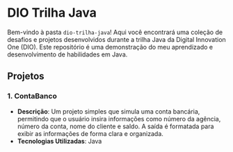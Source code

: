 # DIO Trilha Java

Bem-vindo à pasta `dio-trilha-java`! Aqui você encontrará uma coleção de desafios e projetos desenvolvidos durante a trilha Java da Digital Innovation One (DIO). Este repositório é uma demonstração do meu aprendizado e desenvolvimento de habilidades em Java.

## Projetos

### 1. ContaBanco
- **Descrição**: Um projeto simples que simula uma conta bancária, permitindo que o usuário insira informações como número da agência, número da conta, nome do cliente e saldo. A saída é formatada para exibir as informações de forma clara e organizada.
- **Tecnologias Utilizadas**: Java
